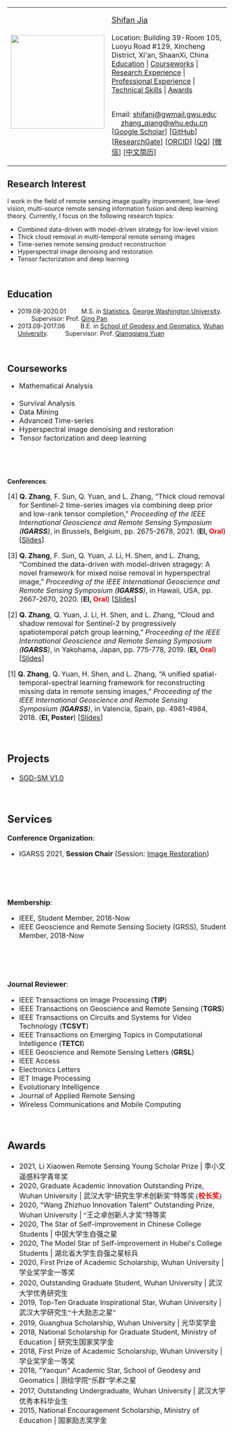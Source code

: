
<!DOCTYPE html PUBLIC "-//W3C//DTD XHTML 1.1//EN" "http://www.w3.org/TR/xhtml11/DTD/xhtml11.dtd">
<html xmlns="http://www.w3.org/1999/xhtml" xml:lang="en">
<head>
<meta name="robots" content="index, follow" />
<meta name="generator" content="jemdoc, see http://jemdoc.jaboc.net/" />
<meta http-equiv="Content-Type" content="text/html;charset=utf-8" />
<meta name="keywords" content="Shifan Jia>
<link rel="stylesheet" href="./Files/jemdoc.css" type="text/css" />
<script src="jquery.min.js"></script>
<link rel="shortcut icon" href="./Files/favicon.ico">
<title>Qiang Zhang</title>
</head>
 
 
<body>

<a id="home" class="anchor"></a>
<div id="container"> 
<div class="container"> 

<table class="imgtable"><tr><td>
<a href="./"><img src="./Files/zq_photo_square.jpg" alt="" height="215px" /></a>&nbsp;</td>
<td align="left"><p><a href="./"><font size="4">Shifan Jia</font></a><br />
<br />
Location: Building 39-Room 105, Luoyu Road #129, Xincheng District, Xi'an, ShaanXi, China<br />
<class="staffshortcut">
 <A HREF="#Education">Education</A> | 
 <A HREF="#Courseworks">Courseworks</A> | 
 <A HREF="#Research Experience">Research Experience</A> | 
 <A HREF="#Professional Experience">Professional Experience</A> | 
 <A HREF="#Technical Skills">Technical Skills</A> | 
 <A HREF="#Awards">Awards</A>
<br />
<br />
 
Email: shifanj@gwmail.gwu.edu; &nbsp;&nbsp;&nbsp;&nbsp; zhang_qiang@whu.edu.cn <br />
[<a href="https://scholar.google.com/citations?user=Hb6OKF0AAAAJ&hl=en" target="_blank">Google Scholar</a>] 
[<a href="https://github.com/qzhang95" target="_blank">GitHub</a>] 
[<a href="https://www.researchgate.net/profile/Qiang-Zhang-147" target="_blank">ResearchGate</a>] 
[<a href="https://orcid.org/0000-0002-7116-9327" target="_blank">ORCID</a>] 
[<a href="./Files/QQ.png" target="_blank">QQ</a>] 
[<a href="./Files/weixin.png" target="_blank"><font style="font-family:Microsoft YaHei">微信</font></a>] 
[<a href="./Files/CV.pdf" target="_blank"><font style="font-family:Microsoft YaHei">中文简历</font></a>]
</td></tr></table>



 
<A NAME="Interest"><h2>Research Interest</h2></A>
I work in the field of remote sensing image quality improvement, low-level vision, multi-source remote sensing information fusion and deep learning theory. Currently, I focus on the following research topics:
<ul>
<li>Combined data-driven with model-driven strategy for low-level vision</li>
<li>Thick cloud removal in multi-temporal remote sensing images</li>
<li>Time-series remote sensing product reconstruction</li>
<li>Hyperspectral image denoising and restoration</li>
<li>Tensor factorization and deep learning</li>
</ul>
<br />



 
<A NAME="Education"><h2>Education</h2></A>
<ul>
<li>2019.08-2020.01 &nbsp;&nbsp;&nbsp;&nbsp;&nbsp;&nbsp;&nbsp; M.S. in <a href="https://statistics.columbian.gwu.edu/" target="_blank">Statistics</a>, <a href="https://www.gwu.edu/" target="_blank">George Washington University</a>. &nbsp;&nbsp;&nbsp;&nbsp;&nbsp;&nbsp;&nbsp; Supervisor: Prof. <a href="https://statistics.columbian.gwu.edu/qing-pan" target="_blank">Qing Pan</a></li>
<li>2013.09-2017.06 &nbsp;&nbsp;&nbsp;&nbsp;&nbsp;&nbsp;&nbsp; B.E. in <a href="http://main.sgg.whu.edu.cn/" target="_blank">School of Geodesy and Geomatics</a>, <a href="https://www.whu.edu.cn/" target="_blank">Wuhan University</a>. &nbsp;&nbsp;&nbsp;&nbsp;&nbsp;&nbsp;&nbsp;&nbsp; Supervisor: Prof. <a href="http://qqyuan.users.sgg.whu.edu.cn/" target="_blank">Qiangqiang Yuan</a></li>
</ul>
<br />

 


<A NAME="Courseworks"><h2>Courseworks</h2></A>
<font size="3"> 
<ul>
 
<li> Mathematical Analysis</li> &nbsp;&nbsp;&nbsp; <li> Survival Analysis</li>
<li> Data Mining</li>
<li>Advanced Time-series</li>
<li>Hyperspectral image denoising and restoration</li>
<li>Tensor factorization and deep learning</li>
</ul>
 

</font>
<br />
<br />
<br />

 
 
<p><b>Conferences</b>: </p>
<font size="3"> 
<ul>
<p style="text-indent: -1.6rem;margin-left: 0rem;">
<span>[4] <b>Q. Zhang</b>, F. Sun, Q. Yuan, and L. Zhang, 
“Thick cloud removal for Sentinel-2 time-series images via combining deep prior and low-rank tensor completion,” 
<i>Proceeding of the IEEE International Geoscience and Remote Sensing Symposium (<b>IGARSS</b>)</i>, 
in Brussels, Belgium, pp. 2675-2678, 2021. 
(<b>EI, <font color="#FF0000">Oral</font></b>) 
[<a href="./Files/Qiang Zhang_Slides_IGARSS2019.pdf" target="_blank">Slides</a>]
</span>
</p>
 
<p style="text-indent: -1.6rem;margin-left: 0rem;">
<span>[3] <b>Q. Zhang</b>, F. Sun, Q. Yuan, J. Li, H. Shen, and L. Zhang, 
“Combined the data-driven with model-driven stragegy: A novel framework for mixed noise removal in hyperspectral image,” 
<i>Proceeding of the IEEE International Geoscience and Remote Sensing Symposium (<b>IGARSS</b>)</i>, 
in Hawaii, USA, pp. 2667-2670, 2020. 
(<b>EI, <font color="#FF0000">Oral</font></b>) 
[<a href="./Files/Qiang Zhang_Slides_IGARSS2020.pdf" target="_blank">Slides</a>]
</span>
</p>

<p style="text-indent: -1.6rem;margin-left: 0rem;">
<span>[2] <b>Q. Zhang</b>, Q. Yuan, J. Li, H. Shen, and L. Zhang, 
“Cloud and shadow removal for Sentinel-2 by progressively spatiotemporal patch group learning,” 
<i>Proceeding of the IEEE International Geoscience and Remote Sensing Symposium (<b>IGARSS</b>)</i>, 
in Yakohama, Japan, pp. 775-778, 2019. 
(<b>EI, <font color="#FF0000">Oral</font></b>) 
[<a href="./Files/Qiang Zhang_Slides_IGARSS2019.pdf" target="_blank">Slides</a>]
</span>
</p>


<p style="text-indent: -1.6rem;margin-left: 0rem;">
<span>[1] <b>Q. Zhang</b>, Q. Yuan, H. Shen, and L. Zhang, 
“A unified spatial-temporal-spectral learning framework for reconstructing missing data in remote sensing images,” 
<i>Proceeding of the IEEE International Geoscience and Remote Sensing Symposium (<b>IGARSS</b>)</i>, 
in Valencia, Spain, pp. 4981-4984, 2018. 
(<b>EI, Poster</b>) 
[<a href="./Files/Qiang Zhang_Slides_IGARSS2018.pdf" target="_blank">Slides</a>]
</span>
</p>
</ul>
<br />
 
 
 
 

<A NAME="Projects"><h2>Projects</h2></A>
<font size="3"> 
<ul>
<li><a href= "https://qzhang95.github.io/Projects/Global-Daily-Seamless-AMSR2/" target="_blank">SGD-SM V1.0</a></li>
</ul>
</font>
<br />




 
<A NAME="Services"><h2>Services</h2></A>

<p><b>Conference Organization</b>: </p>
<font size="3"> 
<ul>
<li>IGARSS 2021, <b>Session Chair</b> (Session: <a href= "https://igarss2021.com/view_session.php?SessionID=1105" target="_blank">Image Restoration</a>)</li>
</ul>
</font>
<br />
<br />
<br />
 
<p><b>Membership</b>: </p>
<font size="3"> 
<ul>
<li>IEEE, Student Member, 2018-Now</li>
<li>IEEE Geoscience and Remote Sensing Society (GRSS), Student Member, 2018-Now</li>
</ul>
</font>
<br />
<br />
<br />
 
<p><b>Journal Reviewer</b>: </p>
<font size="3"> 
<ul>
<li>IEEE Transactions on Image Processing (<b>TIP</b>)</li>
<li>IEEE Transactions on Geoscience and Remote Sensing (<b>TGRS</b>)</li>
<li>IEEE Transactions on Circuits and Systems for Video Technology (<b>TCSVT</b>)</li>
<li>IEEE Transactions on Emerging Topics in Computational Intelligence (<b>TETCI</b>)</li>
<li>IEEE Geoscience and Remote Sensing Letters (<b>GRSL</b>)</li>
<li>IEEE Access</li>
<li>Electronics Letters</li>
<li>IET Image Processing</li>
<li>Evolutionary Intelligence</li>
<li>Journal of Applied Remote Sensing</li>
<li>Wireless Communications and Mobile Computing</li>
</ul>
</font>
<br />


<A NAME="Awards"><h2>Awards</h2></A>
<font size="3"> 
<ul>
<li>2021, Li Xiaowen Remote Sensing Young Scholar Prize | <font style="font-family:Microsoft YaHei">李小文遥感科学青年奖</font></li>
<li>2020, Graduate Academic Innovation Outstanding Prize, Wuhan University | <font style="font-family:Microsoft YaHei">武汉大学“研究生学术创新奖”特等奖 (<b><font color="#FF0000">校长奖</font></b>)</font></li>
<li>2020, "Wang Zhizhuo Innovation Talent" Outstanding Prize, Wuhan University | <font style="font-family:Microsoft YaHei">“王之卓创新人才奖”特等奖</font></li>
<li>2020, The Star of Self-improvement in Chinese College Students | <font style="font-family:Microsoft YaHei">中国大学生自强之星</font></li>
<li>2020, The Model Star of Self-improvement in Hubei's College Students | <font style="font-family:Microsoft YaHei">湖北省大学生自强之星标兵</font></li>
<li>2020, First Prize of Academic Scholarship, Wuhan University | <font style="font-family:Microsoft YaHei">学业奖学金一等奖</font></li>
<li>2020, Outstanding Graduate Student, Wuhan University | <font style="font-family:Microsoft YaHei">武汉大学优秀研究生</font></li>
<li>2019, Top-Ten Graduate Inspirational Star, Wuhan University | <font style="font-family:Microsoft YaHei">武汉大学研究生“十大励志之星”</font></li>
<li>2019, Guanghua Scholarship, Wuhan University | <font style="font-family:Microsoft YaHei">光华奖学金</font></li>
<li>2018, National Scholarship for Graduate Student, Ministry of Education | <font style="font-family:Microsoft YaHei">研究生国家奖学金</font></li>
<li>2018, First Prize of Academic Scholarship, Wuhan University | <font style="font-family:Microsoft YaHei">学业奖学金一等奖</font></li>
<li>2018, "Yaoqun" Academic Star, School of Geodesy and Geomatics | <font style="font-family:Microsoft YaHei">测绘学院“乐群”学术之星</font></li>
<li>2017, Outstanding Undergraduate, Wuhan University | <font style="font-family:Microsoft YaHei">武汉大学优秀本科毕业生</font></li>
<li>2015, National Encouragement Scholarship, Ministry of Education | <font style="font-family:Microsoft YaHei">国家励志奖学金</font></li>
</ul>
</font>
 
<br />
<br />


<script type="text/javascript" src="//rf.revolvermaps.com/0/0/6.js?i=5x3ebj080sx&amp;m=7&amp;c=e63100&amp;cr1=ffffff&amp;f=arial&amp;l=0&amp;bv=90&amp;lx=-420&amp;ly=420&amp;hi=20&amp;he=7&amp;hc=a8ddff&amp;rs=80" async="async"></script>
 

<div id="article"></div>
<div id="back_top">
<div class="arrow"></div>
<div class="stick"></div>
</div>

<script>
$(function(){
    $(window).scroll(function(){  //If scroll
        var scrollt = document.documentElement.scrollTop + document.body.scrollTop; //Getting Height after scroll
        if( scrollt >400 )
        {  
            $("#back_top").fadeIn(400); 
        }
        else
        {
            $("#back_top").stop().fadeOut(400);
        }
    });

    $("#back_top").click(function(){ 

        $("html,body").animate({scrollTop:"0px"}, 200);

    }); 

});
</script>


<!--
All Rights Reserved by Qiang Zhang. Part of page is generated by <a href="http://jemdoc.jaboc.net/">jemdoc</a>.
-->

<!--
<font size="2"; color="#A0A0A0";>
<p style="text-align:center">Updating time: 2021.09.12</p>
</font>
-->

</body>
</html>
